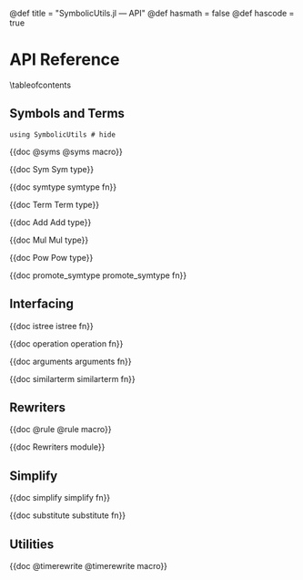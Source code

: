 @def title = "SymbolicUtils.jl — API"
@def hasmath = false
@def hascode = true

# API Reference

\tableofcontents

## Symbols and Terms

```julia:load_symutils
using SymbolicUtils # hide
```

{{doc @syms @syms macro}}

{{doc Sym Sym type}}

{{doc symtype symtype fn}}

{{doc Term Term type}}

{{doc Add Add type}}

{{doc Mul Mul type}}

{{doc Pow Pow type}}

{{doc promote_symtype promote_symtype fn}}

## Interfacing

{{doc istree istree fn}}

{{doc operation operation fn}}

{{doc arguments arguments fn}}

{{doc similarterm similarterm fn}}

## Rewriters

{{doc @rule @rule macro}}

{{doc Rewriters module}}

## Simplify

{{doc simplify simplify fn}}

{{doc substitute substitute fn}}

## Utilities

{{doc @timerewrite @timerewrite macro}}
